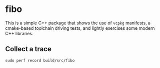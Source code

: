 # fibo

This is a simple C++ package that shows the use of `vcpkg` manifests, a cmake-based toolchain driving tests, and lightly exercises some modern C++ libraries.

## Collect a trace

```
sudo perf record build/src/fibo
```